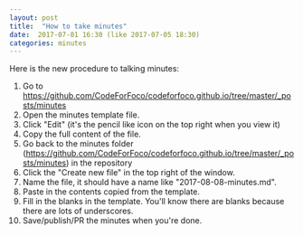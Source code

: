 ```yaml
---
layout: post
title:  "How to take minutes"
date:  2017-07-01 16:30 (like 2017-07-05 18:30)
categories: minutes
---
```


Here is the new procedure to talking minutes: 

1. Go to https://github.com/CodeForFoco/codeforfoco.github.io/tree/master/_posts/minutes
2. Open the minutes template file.
3. Click "Edit" (it's the pencil like icon on the top right when you view it)
4. Copy the full content of the file.
5. Go back to the minutes folder (https://github.com/CodeForFoco/codeforfoco.github.io/tree/master/_posts/minutes) in the repository
6. Click the "Create new file" in the top right of the window.
7. Name the file, it should have a name like "2017-08-08-minutes.md".
8. Paste in the contents copied from the template.
9. Fill in the blanks in the template. You'll know there are blanks because there are lots of underscores.
10. Save/publish/PR the minutes when you're done.
